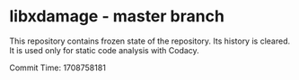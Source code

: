 # libxdamage - master branch

This repository contains frozen state of the repository.
Its history is cleared. It is used only for static code
analysis with Codacy.

Commit Time: 1708758181